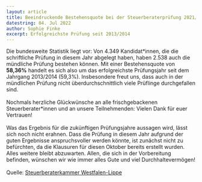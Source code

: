 ```yaml
---
layout: article
title: Beeindruckende Bestehensquote bei der Steuerberaterprüfung 2021/2022
datestring: 04. Jul 2022
author: Sophie Finke
excerpt: Erfolgreichste Prüfung seit 2013/2014
---
```


Die bundesweite Statistik liegt vor: Von 4.349 Kandidat\*innen, die die schriftliche Prüfung in diesem Jahr abgelegt haben, haben 2.538 auch die mündliche Prüfung bestehen können. Mit einer Bestehensquote von **58,36%** handelt es sich also um das erfolgreichste Prüfungsjahr seit dem Jahrgang 2013/2014 (59,3%). Insbesondere freut uns, dass auch in der mündlichen Prüfung nicht überdurchschnittlich viele Prüflinge durchgefallen sind.
<br><br>
Nochmals herzliche Glückwünsche an alle frischgebackenen Steuerberater\*innen und an unsere Teilnehmenden: Vielen Dank für euer Vertrauen!
<br><br>
Was das Ergebnis für die zukünftigen Prüfungsjahre aussagen wird, lässt sich noch nicht erahnen. Dass die Prüfung in diesem Jahr aufgrund der guten Ergebnisse anspruchsvoller werden könnte, ist zunächst nicht zu befürchten, da die Klausuren für diesen Oktober bereits erstellt wurden. Alles weitere bleibt abzuwarten. Allen, die sich in der Vorbereitung befinden, wünschen wir wie immer alles Gute und viel Durchhaltevermögen!
<br><br>
Quelle: [Steuerberaterkammer Westfalen-Lippe](https://www.steuerberaterkammer-westfalen-lippe.de/fileadmin/user_upload/Relaunch_2016/02.Ausbildung.u.Berufsweg/03.Steuerberater/2022_Steuerberater/2022_06_29_Schlussmeldung.pdf)
